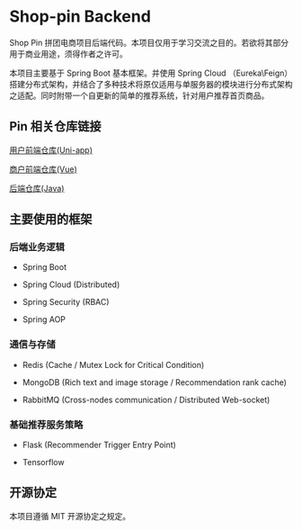 # Shop-pin Backend

Shop Pin 拼团电商项目后端代码。本项目仅用于学习交流之目的。若欲将其部分用于商业用途，须得作者之许可。

本项目主要基于 Spring Boot 基本框架。并使用 Spring Cloud （Eureka\Feign） 搭建分布式架构，并结合了多种技术将原仅适用与单服务器的模块进行分布式架构之适配。同时附带一个自更新的简单的推荐系统，针对用户推荐首页商品。

## Pin 相关仓库链接

[用户前端仓库(Uni-app)](https://github.com/Cheelem/Shop-pin-Frontend)

[商户前端仓库(Vue)](https://github.com/Cheelem/Shop-pin-Admin-Frontend)

[后端仓库(Java)](https://github.com/Cheelem/Shop-pin-Backend)


## 主要使用的框架

### 后端业务逻辑

- Spring Boot

- Spring Cloud (Distributed)

- Spring Security (RBAC)

- Spring AOP

### 通信与存储

- Redis (Cache / Mutex Lock for Critical Condition)

- MongoDB (Rich text and image storage / Recommendation rank cache)

- RabbitMQ (Cross-nodes communication / Distributed Web-socket)

### 基础推荐服务策略

- Flask (Recommender Trigger Entry Point)

- Tensorflow

## 开源协定

本项目遵循 MIT 开源协定之规定。
